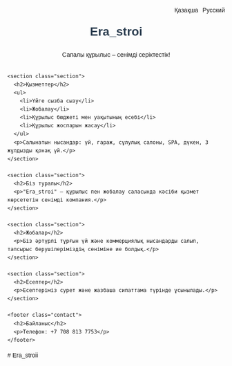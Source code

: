 <!DOCTYPE html>
<html lang="kk">
<head>
  <meta charset="UTF-8" />
  <meta name="viewport" content="width=device-width, initial-scale=1.0"/>
  <title>Era_stroi</title>
  <style>
    body { font-family: Arial, sans-serif; margin: 20px; line-height: 1.6; }
    header, section, footer { margin-bottom: 30px; }
    h1, h2 { color: #2c3e50; }
    nav a { margin-right: 10px; cursor: pointer; text-decoration: underline; }
    .lang-btn { float: right; margin-left: 10px; cursor: pointer; }
    .hidden { display: none; }
    .section { margin-bottom: 40px; }
    .contact { background-color: #f0f0f0; padding: 15px; border-radius: 8px; }
  </style>
</head>
<body>

  <div>
    <span class="lang-btn" onclick="switchLang('ru')">Русский</span>
    <span class="lang-btn" onclick="switchLang('kk')">Қазақша</span>
  </div>

  <!-- Қазақша бөлімдер -->
  <div id="kk-content">
    <header>
      <h1>Era_stroi</h1>
      <p>Сапалы құрылыс – сенімді серіктестік!</p>
    </header>

    <section class="section">
      <h2>Қызметтер</h2>
      <ul>
        <li>Үйге сызба сызу</li>
        <li>Жобалау</li>
        <li>Құрылыс бюджеті мен уақытының есебі</li>
        <li>Құрылыс жоспарын жасау</li>
      </ul>
      <p>Салынатын нысандар: үй, гараж, сұлулық салоны, SPA, дүкен, 3 жұлдызды қонақ үй.</p>
    </section>

    <section class="section">
      <h2>Біз туралы</h2>
      <p>"Era_stroi" – құрылыс пен жобалау саласында кәсіби қызмет көрсететін сенімді компания.</p>
    </section>

    <section class="section">
      <h2>Жобалар</h2>
      <p>Біз әртүрлі тұрғын үй және коммерциялық нысандарды салып, тапсырыс берушілеріміздің сеніміне ие болдық.</p>
    </section>

    <section class="section">
      <h2>Есептер</h2>
      <p>Есептеріміз сурет және жазбаша сипаттама түрінде ұсынылады.</p>
    </section>

    <footer class="contact">
      <h2>Байланыс</h2>
      <p>Телефон: +7 708 813 7753</p>
    </footer>
  </div>

  <!-- Русский разделы -->
  <div id="ru-content" class="hidden">
    <header>
      <h1>Era_stroi</h1>
      <p>Качественное строительство – надёжное партнёрство!</p>
    </header>

    <section class="section">
      <h2>Услуги</h2>
      <ul>
        <li>Чертежи для дома</li>
        <li>Проектирование</li>
        <li>Расчёт бюджета и сроков строительства</li>
        <li>Составление строительного плана</li>
      </ul>
      <p>Мы строим: дома, гаражи, салоны красоты, SPA, магазины, 3-звёздочные отели.</p>
    </section>

    <section class="section">
      <h2>О нас</h2>
      <p>"Era_stroi" – надёжная компания, профессионально оказывающая услуги в сфере проектирования и строительства.</p>
    </section>

    <section class="section">
      <h2>Проекты</h2>
      <p>Мы успешно реализовали множество жилых и коммерческих объектов, заслужив доверие клиентов.</p>
    </section>

    <section class="section">
      <h2>Отчёты</h2>
      <p>Отчёты предоставляются в виде изображений и текстовых описаний.</p>
    </section>

    <footer class="contact">
      <h2>Контакты</h2>
      <p>Телефон: +7 708 813 7753</p>
    </footer>
  </div>

  <script>
    function switchLang(lang) {
      document.getElementById('kk-content').classList.toggle('hidden', lang !== 'kk');
      document.getElementById('ru-content').classList.toggle('hidden', lang !== 'ru');
    }
  </script>

</body>
</html># Era_stroii

